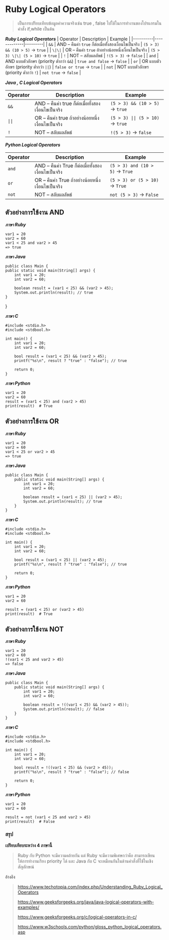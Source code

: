 # Ruby Logical Operators
>เป็นการเปรียบเทียบข้อมูลค่าความจริงเช่น true , false ไปใช้ในการทำงานของโปรแกรมในคำสั่ง if,while เป็นต้น

***Ruby Logical Operators***
 | Operator | Description | Example |
|----------|-------------|---------|
| `&&`     |  AND – คืนค่า `true` ก็ต่อเมื่อทั้งสองเงื่อนไขเป็นจริง | `(5 > 3) && (10 > 5)` → `true` |
| `\|\|`     | OR – คืนค่า `true` ถ้าอย่างน้อยหนึ่งเงื่อนไขเป็นจริง | `(5 > 3) \|\| (5 > 10)` → `true` |
| `!`      | NOT – สลับผลลัพธ์ | `!(5 > 3)` → `false` |
| `and`    |  AND แบบตัวอักษร (priority ต่ำกว่า `&&`) | `true and false` → `false` |
| `or`     |  OR แบบตัวอักษร (priority ต่ำกว่า `||`) | `false or true` → `true` |
| `not`    | NOT แบบตัวอักษร (priority ต่ำกว่า `!`) | `not true` → `false` |

***Java , C Logical Operators***

| Operator | Description | Example |
|----------|-------------|---------|
| `&&`     | AND – คืนค่า true ก็ต่อเมื่อทั้งสองเงื่อนไขเป็นจริง | `(5 > 3) && (10 > 5)` → `true` |
| `\|\|`    | OR – คืนค่า true ถ้าอย่างน้อยหนึ่งเงื่อนไขเป็นจริง | `(5 > 3) \|\| (5 > 10)` → `true` |
| `!`      | NOT – สลับผลลัพธ์ | `!(5 > 3)` → `false` |

 ***Python Logical Operators***

| Operator | Description | Example |
|----------|-------------|---------|
| `and`    | AND – คืนค่า True ก็ต่อเมื่อทั้งสองเงื่อนไขเป็นจริง | `(5 > 3) and (10 > 5)` → `True` |
| `or`     | OR – คืนค่า True ถ้าอย่างน้อยหนึ่งเงื่อนไขเป็นจริง | `(5 > 3) or (5 > 10)` → `True` |
| `not`    | NOT – สลับผลลัพธ์ | `not (5 > 3)` → `False` |

## ตัวอย่างการใช้งาน AND 
	
***ภาษา Ruby***

	var1 = 20 
	var2 = 60 
	var1 < 25 and var2 > 45  
	=> true

***ภาษา Java***

	public class Main {
    public static void main(String[] args) {
        int var1 = 20;
        int var2 = 60;

        boolean result = (var1 < 25) && (var2 > 45);
        System.out.println(result); // true
    }
}


***ภาษา C***

	#include <stdio.h>
	#include <stdbool.h>

	int main() {
	    int var1 = 20;
	    int var2 = 60;

	    bool result = (var1 < 25) && (var2 > 45);
	    printf("%s\n", result ? "true" : "false"); // true

	    return 0;
	}
***ภาษา Python***

	var1 = 20
	var2 = 60
	result = (var1 < 25) and (var2 > 45)
	print(result)  # True


## ตัวอย่างการใช้งาน OR
***ภาษา Ruby***

	var1 = 20  
	var2 = 60
	var1 < 25 or var2 > 45  
	=> true

***ภาษา Java***

	
	public class Main {
	    public static void main(String[] args) {
	        int var1 = 20;
	        int var2 = 60;

	        boolean result = (var1 < 25) || (var2 > 45);
	        System.out.println(result); // true
	    }
	}


***ภาษา C***

	#include <stdio.h>
	#include <stdbool.h>

	int main() {
	    int var1 = 20;
	    int var2 = 60;

	    bool result = (var1 < 25) || (var2 > 45);
	    printf("%s\n", result ? "true" : "false"); // true

	    return 0;
	}
***ภาษา Python***
	
	var1 = 20
	var2 = 60

	result = (var1 < 25) or (var2 > 45)
	print(result)  # True

## ตัวอย่างการใช้งาน NOT

***ภาษา Ruby***

	var1 = 20  
	var2 = 60
	!(var1 < 25 and var2 > 45)  
	=> false

***ภาษา Java***

	public class Main {
	    public static void main(String[] args) {
	        int var1 = 20;
	        int var2 = 60;

	        boolean result = !((var1 < 25) && (var2 > 45));
	        System.out.println(result); // false
	    }
	}

***ภาษา C***

	#include <stdio.h>
	#include <stdbool.h>

	int main() {
	    int var1 = 20;
	    int var2 = 60;

	    bool result = !((var1 < 25) && (var2 > 45));
	    printf("%s\n", result ? "true" : "false"); // false

	    return 0;
	}

***ภาษา Python***

	var1 = 20
	var2 = 60

	result = not (var1 < 25 and var2 > 45)
	print(result)  # False

### สรุป
 **เปรียบเทียบระหว่าง 4 ภาษานี้**
 >Ruby กับ Python จะมีความคล้ายกัน แต่ Ruby จะมีความพิเศษกว่าคือ สามารถเขียนให้การทำงานเรียง priority ได้
 >และ Java กับ C จะเหมือนกันในด้านคำสั่งที่ใช้ในเชิงสัญลักษณ์


อ้างอิง
>https://www.techotopia.com/index.php/Understanding_Ruby_Logical_Operators
>
>https://www.geeksforgeeks.org/java/java-logical-operators-with-examples/
>
>https://www.geeksforgeeks.org/c/logical-operators-in-c/
>
>https://www.w3schools.com/python/gloss_python_logical_operators.asp
